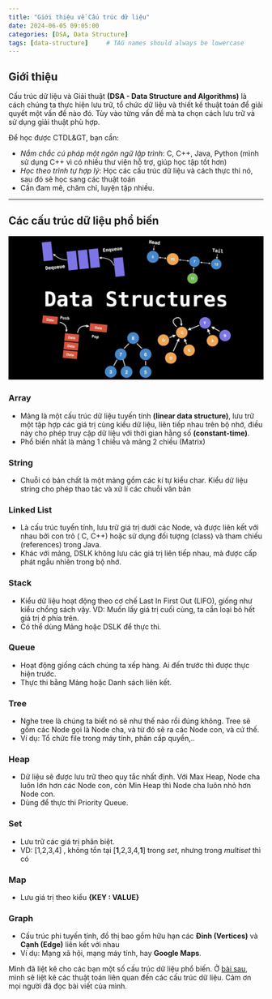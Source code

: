```yaml
---
title: "Giới thiệu về Cấu trúc dữ liệu"
date: 2024-06-05 09:05:00
categories: [DSA, Data Structure]
tags: [data-structure]     # TAG names should always be lowercase
---
```


## Giới thiệu

Cấu trúc dữ liệu và Giải thuật **(DSA - Data Structure and Algorithms)** là cách chúng ta thực hiện lưu trữ, tổ chức dữ liệu và thiết kế thuật toán để giải quyết một vấn đề nào đó. Tùy vào từng vấn đề mà ta chọn cách lưu trữ và sử dụng giải thuật phù hợp.

Để học được CTDL&GT, bạn cần:
- *Nắm chắc cú pháp một ngôn ngữ lập trình*: C, C++, Java, Python (mình sử dụng C++ vì có nhiều thư viện hỗ trợ, giúp học tập tốt hơn)
- *Học theo trình tự hợp lý*: Học các cấu trúc dữ liệu và cách thực thi nó, sau đó sẽ học sang các thuật toán
- Cần đam mê, chăm chỉ, luyện tập nhiều.
---

## Các cấu trúc dữ liệu phổ biến

![Data Structure](/_site/assets/img/img-ds/ds.jpg)

### Array
- Mảng là một cấu trúc dữ liệu tuyến tính **(linear data structure)**, lưu trữ một tập hợp các giá trị cùng kiểu dữ liệu, liên tiếp nhau trên bộ nhớ, điều này cho phép truy cập dữ liệu với thời gian hằng số **(constant-time)**.
- Phổ biến nhất là mảng 1 chiều và mảng 2 chiều (Matrix)

### String
- Chuỗi có bản chất là một mảng gồm các kí tự kiểu char. Kiểu dữ liệu string cho phép thao tác và xử lí các chuỗi văn bản

### Linked List
- Là cấu trúc tuyến tính, lưu trữ giá trị dưới các Node, và được liên kết với nhau bởi con trỏ ( C, C++) hoặc sử dụng đối tượng (class) và tham chiếu (references) trong Java. 
- Khác với mảng, DSLK không lưu các giá trị liên tiếp nhau, mà được cấp phát ngẫu nhiên trong bộ nhớ.

### Stack
- Kiểu dữ liệu hoạt động theo cơ chế Last In First Out (LIFO), giống như kiểu chồng sách vậy. VD: Muốn lấy giá trị cuối cùng, ta cần loại bỏ hết giá trị ở phía trên.
- Có thể dùng Mảng hoặc DSLK để thực thi.

### Queue
- Hoạt động giống cách chúng ta xếp hàng. Ai đến trước thì được thực hiện trước.
- Thực thi bằng Mảng hoặc Danh sách liên kết.

### Tree
- Nghe tree là chúng ta biết nó sẽ như thế nào rồi đúng không. Tree sẽ gồm các Node gọi là Node cha, và từ đó sẽ ra các Node con, và cứ thế.
- Ví dụ: Tổ chức file trong máy tính, phân cấp quyền,..

### Heap
- Dữ liệu sẽ được lưu trữ theo quy tắc nhất định. Với Max Heap, Node cha luôn lớn hơn các Node con, còn Min Heap thì Node cha luôn nhỏ hơn Node con.
- Dùng để thực thi Priority Queue.

### Set
- Lưu trữ các giá trị phân biệt.
- VD: [1,2,3,4] , không tồn tại [**1**,2,3,4,**1**] trong *set*, nhưng trong *multiset* thì có

### Map
- Lưu giá trị theo kiểu **{KEY : VALUE}**

### Graph
- Cấu trúc phi tuyến tính, đồ thị bao gồm hữu hạn các **Đỉnh (Vertices)** và **Cạnh (Edge)** liên kết với nhau
- Ví dụ: Mạng xã hội, mạng máy tính, hay **Google Maps**.

Mình đã liệt kê cho các bạn một số cấu trúc dữ liệu phổ biến. Ở [bài sau](), mình sẽ liệt kê các thuật toán liên quan đến các cấu trúc dữ liệu. Cảm ơn mọi người đã đọc bài viết của mình.